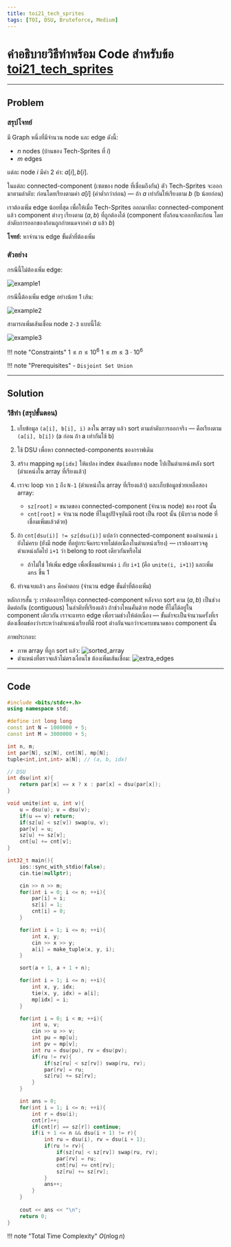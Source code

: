 ```yaml
---
title: toi21_tech_sprites
tags: [TOI, DSU, Bruteforce, Medium]
---
```

# คำอธิบายวิธีทำพร้อม Code สำหรับข้อ  [toi21\_tech\_sprites](https://otog.in.th/problem/1086)

---

## Problem

### สรุปโจทย์

มี Graph หนึ่งที่มีจำนวน node และ edge ดังนี้:

* $n$ nodes (บ้านของ Tech-Sprites ที่ $i$)
* $m$ edges

แต่ละ node $i$ มีค่า 2 ค่า: $a[i], b[i]$.

ในแต่ละ connected-component (เซตของ node ที่เชื่อมถึงกัน) ตัว Tech-Sprites จะออกมาตามลำดับ: ก่อนโดยเรียงตามค่า $a[i]$ (ค่าต่ำกว่าก่อน) — ถ้า $a$ เท่ากันให้เรียงตาม $b$ (b น้อยก่อน)

เราต้องเพิ่ม edge น้อยที่สุด เพื่อให้เมื่อ Tech-Sprites ออกมาทีละ connected-component แล้ว component ต่างๆ เรียงตาม $(a,b)$ ที่ถูกต้องได้ (component ทั้งก้อนจะออกทีละก้อน โดยลำดับการออกของก้อนถูกกำหนดจากค่า $a$ แล้ว $b$)

**โจทย์:** หาจำนวน edge ขั้นต่ำที่ต้องเพิ่ม

### ตัวอย่าง

กรณีนี้ไม่ต้องเพิ่ม edge:

![example1](https://i.ibb.co/pBWmjjxd/Screenshot-2025-05-27-170133.png)

กรณีนี้ต้องเพิ่ม edge อย่างน้อย 1 เส้น:

![example2](https://i.ibb.co/0jwbYVYB/Screenshot-2025-05-27-170725.png)

สามารถเพิ่มเส้นเชื่อม node `2-3` แบบนี้ได้:

![example3](https://i.ibb.co/rKb6Gbh7/Screenshot-2025-05-27-171026.png)

!!! note "Constraints"
    $1 \le n \le 10^6$
    $1 \le m \le 3\cdot 10^6$
  
!!! note "Prerequisites"
    - `Disjoint Set Union`

---

## Solution

### วิธีทำ (สรุปขั้นตอน)

1. เก็บข้อมูล `(a[i], b[i], i)` ลงใน array แล้ว sort ตามลำดับการออกจริง — คือเรียงตาม `(a[i], b[i])` (a ก่อน ถ้า a เท่ากันใช้ b)
2. ใช้ DSU เพื่อหา connected-components ของกราฟเดิม
3. สร้าง mapping `mp[idx]` ให้แปลง index ต้นฉบับของ node ไปเป็นตำแหน่งหลัง sort (ตำแหน่งใน array ที่เรียงแล้ว)
4. เราจะ loop จาก `1` ถึง `N-1` (ตำแหน่งใน array ที่เรียงแล้ว) และเก็บข้อมูลช่วยเหลือสอง array:
   * `sz[root]` = ขนาดของ connected-component (จำนวน node) ของ root นั้น
   * `cnt[root]` = จำนวน node ที่ในลูปปัจจุบันมี root เป็น root นั้น (นับรวม node ที่เชื่อมเพิ่มแล้วด้วย)
5. ถ้า `cnt[dsu(i)] != sz[dsu(i)]` แปลว่า connected-component ของตำแหน่ง `i` ยังไม่ครบ (ยังมี node ที่อยู่กระจัดกระจายไม่ต่อเนื่องในตำแหน่งเรียง) — เราต้องตรวจดูตำแหน่งถัดไป `i+1` ว่า belong to root เดียวกันหรือไม่

   * ถ้าไม่ใช่ ให้เพิ่ม edge เพื่อเชื่อมตำแหน่ง `i` กับ `i+1` (คือ `unite(i, i+1)`) และเพิ่ม `ans` ขึ้น 1
6. ทำจนจบแล้ว `ans` คือคำตอบ (จำนวน edge ขั้นต่ำที่ต้องเพิ่ม)

หลักการสั้น ๆ: เราต้องการให้ทุก connected-component หลังจาก sort ตาม $(a,b)$ เป็นช่วงติดต่อกัน (contiguous) ในลำดับที่เรียงแล้ว ถ้าช่วงไหนคั่นด้วย node ที่ไม่ได้อยู่ใน component เดียวกัน เราจะแทรก edge เพื่อรวมช่วงให้ต่อเนื่อง — ขั้นต่ำจะเป็นจำนวนครั้งที่เรต้องเชื่อมช่องว่างระหว่างตำแหน่งเรียงที่มี root ต่างกันจนกว่าจะครบขนาดของ component นั้น

ภาพประกอบ:

* ภาพ array ที่ถูก sort แล้ว:
  ![sorted\_array](https://i.ibb.co/nsX3kZ1B/Screenshot-2025-05-27-172956.png)
* ตำแหน่งที่ตรวจแล้วไม่ตรงเงื่อนไข ต้องเพิ่มเส้นเชื่อม:
  ![extra\_edges](https://i.ibb.co/1fn0K1wq/Screenshot-2025-05-27-174405.png)

---

## Code

```cpp title="toi21_tech_sprites"
#include <bits/stdc++.h>
using namespace std;

#define int long long
const int N = 1000000 + 5;
const int M = 3000000 + 5;

int n, m;
int par[N], sz[N], cnt[N], mp[N];
tuple<int,int,int> a[N]; // (a, b, idx)

// DSU
int dsu(int x){
    return par[x] == x ? x : par[x] = dsu(par[x]);
}

void unite(int u, int v){
    u = dsu(u); v = dsu(v);
    if(u == v) return;
    if(sz[u] < sz[v]) swap(u, v);
    par[v] = u;
    sz[u] += sz[v];
    cnt[u] += cnt[v];
}

int32_t main(){
    ios::sync_with_stdio(false);
    cin.tie(nullptr);

    cin >> n >> m;
    for(int i = 0; i <= n; ++i){
        par[i] = i;
        sz[i] = 1;
        cnt[i] = 0;
    }

    for(int i = 1; i <= n; ++i){
        int x, y;
        cin >> x >> y;
        a[i] = make_tuple(x, y, i);
    }

    sort(a + 1, a + 1 + n);

    for(int i = 1; i <= n; ++i){
        int x, y, idx;
        tie(x, y, idx) = a[i];
        mp[idx] = i;
    }

    for(int i = 0; i < m; ++i){
        int u, v;
        cin >> u >> v;
        int pu = mp[u];
        int pv = mp[v];
        int ru = dsu(pu), rv = dsu(pv);
        if(ru != rv){
            if(sz[ru] < sz[rv]) swap(ru, rv);
            par[rv] = ru;
            sz[ru] += sz[rv];
        }
    }

    int ans = 0;
    for(int i = 1; i <= n; ++i){
        int r = dsu(i);
        cnt[r]++;
        if(cnt[r] == sz[r]) continue;
        if(i + 1 <= n && dsu(i + 1) != r){
            int ru = dsu(i), rv = dsu(i + 1);
            if(ru != rv){
                if(sz[ru] < sz[rv]) swap(ru, rv);
                par[rv] = ru;
                cnt[ru] += cnt[rv];
                sz[ru] += sz[rv];
            }
            ans++;
        }
    }
    
    cout << ans << "\n";
    return 0;
}
```

!!! note "Total Time Complexity"
    $O(n\log n)$
